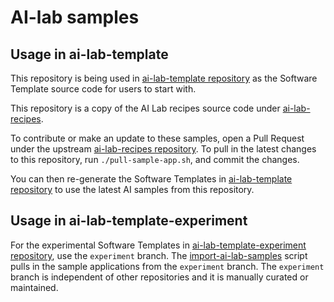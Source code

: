 #  AI-lab samples

## Usage in ai-lab-template

This repository is being used in [ai-lab-template repository](https://github.com/redhat-ai-dev/ai-lab-template) as the Software Template source code for users to start with.

This repository is a copy of the AI Lab recipes source code under [ai-lab-recipes](https://github.com/containers/ai-lab-recipes/tree/main/recipes).

To contribute or make an update to these samples, open a Pull Request under the upstream [ai-lab-recipes repository](https://github.com/containers/ai-lab-recipes/tree/main/recipes). To pull in the latest changes to this repository, run `./pull-sample-app.sh`, and commit the changes.

You can then re-generate the Software Templates in [ai-lab-template repository](https://github.com/redhat-ai-dev/ai-lab-template) to use the latest AI samples from this repository.

## Usage in ai-lab-template-experiment

For the experimental Software Templates in [ai-lab-template-experiment repository](https://github.com/redhat-ai-dev/ai-lab-template-experiment), use the `experiment` branch. The [import-ai-lab-samples](https://github.com/redhat-ai-dev/ai-lab-template-experiment/blob/67c7d1b0c5ae9973f74d7d3bbeb849c442c214c7/scripts/import-ai-lab-samples#L4) script pulls in the sample applications from the `experiment` branch. The `experiment` branch is independent of other repositories and it is manually curated or maintained.
